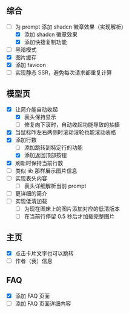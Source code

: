 ## 综合
- [ ] 为 prompt 添加 shadcn 徽章效果（实现解析）
  - [x] 添加 shadcn 徽章效果
  - [x] 添加快捷复制功能
- [ ] 黑暗模式
- [x] 图片缓存
- [x] 添加 favicon
- [ ] 实现静态 SSR，避免每次请求都重复计算

## 模型页
- [x] 让简介能自动收起
  - [x] 表头保持显示
  - [ ] 修复向下滚时，自动收起功能导致的抽搐
- [x] 当鼠标咋左右两侧时滚动滚轮也能滚动表格
- [x] 添加行数
  - [ ] 添加跳转到特定行的功能
  - [x] 添加返回顶部按钮
- [x] 刷新时保持当前行数
- [ ] 类似 iib 那样展示图片信息
- [ ] 实现表头内容
  - [ ] 表头详细解析当前 prompt
- [ ] 更详细的简介
- [ ] 实现低清加载
  - [ ] 为现在图床上的图片添加对应的低清版本
  - [ ] 在当前行停留 0.5 秒后才加载完整图片

## 主页
- [x] 点击卡片文字也可以跳转
- [ ] 作者（我）信息

## FAQ
- [x] 添加 FAQ 页面
- [ ] 添加 FAQ 页面详细内容